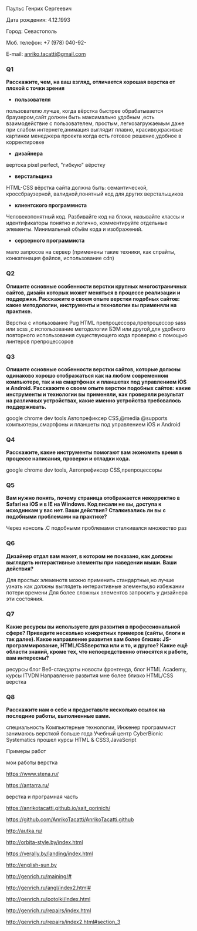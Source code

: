 Паульс Генрих Сергеевич

Дата рождения: 4.12.1993

Город: Севастополь

Моб. телефон: +7 (978) 040-92-

E-mail: anriko.tacatti@gmail.com



### Q1
**Расскажите, чем, на ваш взгляд, отличается хорошая верстка от плохой с точки
зрения**

+ **пользователя**

пользователю лучше, когда вёрстка быстрее обрабатывается браузером,сайт должен быть максимально удобным ,есть взаимодействие с пользователем, простым, легкозагружаемым даже при слабом интернете,анимация выглядит плавно, красиво,красивые картинки
менеджера проекта 
когда есть готовое решение,удобное в корректировке

+ **дизайнера**

вертска pixel perfect, "гибкую" вёрстку

+ **верстальщика**

HTML-CSS вёрстка сайта должна быть: семантической, кроссбраузерной, валидной,понятный код для других верстальщиков

+ **клиентского программиста**

Человекопонятный код. Разбивайте код на блоки, называйте классы и идентификаторы понятно и логично, комментируйте отдельные элементы.
Минимальный объём кода и изображений.

+ **серверного программиста**

мало запросов на сервер (применены такие техники, как спрайты, конкатенация файлов, использование cdn)



### Q2
**Опишите основные особенности верстки крупных многостраничных сайтов,
дизайн которых может меняться в процессе реализации и поддержки.
Расскажите о своем опыте верстки подобных сайтов: какие методологии,
инструменты и технологии вы применяли на практике.**

Верстка с ипользование Pug HTML препроцессора,препроцессор sass или scss ,с использование методологии БЭМ  или другой,для удобного повторного использования существующего кода
проверяю с помощью линтеров препроцессоров  

### Q3
**Опишите основные особенности верстки сайтов, которые должны одинаково
хорошо отображаться как на любом современном компьютере, так и на
смартфонах и планшетах под управлением iOS и Android. Расскажите о своем
опыте верстки подобных сайтов: какие инструменты и технологии вы применяли,
как проверяли результат на различных устройствах, какие именно устройства
требовалось поддерживать.**

google chrome dev tools 
Автопрефиксер CSS,@media @supports
компьютеры,смартфоны и планшеты под управлением iOS и Android

### Q4
**Расскажите, какие инструменты помогают вам экономить время в процессе
написания, проверки и отладки кода.**

google chrome dev tools, Автопрефиксер CSS,препроцессоры 

### Q5
**Вам нужно понять, почему страница отображается некорректно в Safari на iOS и в
IE на Windows. Код писали не вы, доступа к исходникам у вас нет. Ваши действия?
Сталкивались ли вы с подобными проблемами на практике?**

Через консоль .С подобными проблемами сталкивался множество раз  

### Q6
**Дизайнер отдал вам макет, в котором не показано, как должны выглядеть
интерактивные элементы при наведении мыши. Ваши действия?**

Для простых элеменотв можно применить стандартные,но лучше узнать как должны выглядеть
интерактивные элементы,во избежании потери времени 
Для более сложных элементов  запросить у дизайнера эти состояния.

### Q7
**Какие ресурсы вы используете для развития в профессиональной сфере? Приведите
несколько конкретных примеров (сайты, блоги и так далее).
Какое направление развития вам более близко: JS-программирование, HTML/CSSверстка
или и то, и другое?
Какие ещё области знаний, кроме тех, что непосредственно относятся к работе,
вам интересны?**

ресурсы блог Веб-стандарты
новости фронтенда, блог HTML Academy,
курсы ITVDN
Направление развития мне более близко
HTML/CSS верстка

### Q8
**Расскажите нам о себе и предоставьте несколько ссылок на последние работы,
выполненные вами.**

специальность Компьютерные технологии, Инженер программист
занимаюсь версткой больше года
Учебный центр СyberBionic Systematics 
прошел курсы HTML & CSS3,JavaScript 
 
 Примеры работ 
 
 мои работы верстка 
 
 https://www.stena.ru/
 
 https://antarra.ru/
 
 верстка и програмная часть
 
 https://anrikotacatti.github.io/sait_gorinich/
 
 https://github.com/AnrikoTacatti/AnrikoTacatti.github
 
 http://autka.ru/
 
 http://orbita-style.by/index.html
 
 https://verally.by/landing/index.html
 
 http://english-sun.by
 
 http://genrich.ru/maining/#
 
 http://genrich.ru/angl/index2.html#
 
 http://genrich.ru/potolki/index.html
 
 http://genrich.ru/repairs/index.html
 
 http://genrich.ru/repairs/index2.html#section_3
 

